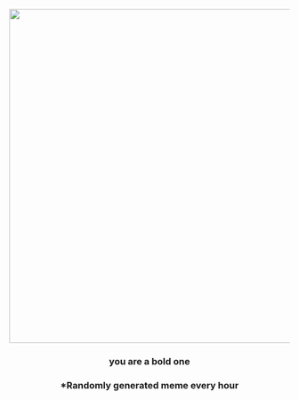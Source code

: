 <p align="center">
        <img src="https://i.redd.it/a5tgn15zjcl81.gif" width="600" height="600">
        </p>
        <h3 align="center">you are a bold one</h3>
        <h3 align="center">*Randomly generated meme every hour</h3>
    